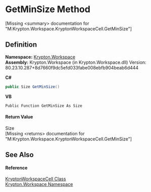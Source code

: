 # GetMinSize Method


\[Missing &lt;summary&gt; documentation for "M:Krypton.Workspace.KryptonWorkspaceCell.GetMinSize"\]



## Definition
**Namespace:** <a href="0dbf488f-9676-a1e5-a949-1b4bcea03d52.md">Krypton.Workspace</a>  
**Assembly:** Krypton.Workspace (in Krypton.Workspace.dll) Version: 80.23.10.287+8d7660f9dc5efd033fabe008ebfb904beab6d444

**C#**
``` C#
public Size GetMinSize()
```
**VB**
``` VB
Public Function GetMinSize As Size
```



#### Return Value
Size  
\[Missing &lt;returns&gt; documentation for "M:Krypton.Workspace.KryptonWorkspaceCell.GetMinSize"\]

## See Also


#### Reference
<a href="b97e121c-fcc0-2249-475a-015f2aa73754.md">KryptonWorkspaceCell Class</a>  
<a href="0dbf488f-9676-a1e5-a949-1b4bcea03d52.md">Krypton.Workspace Namespace</a>  

